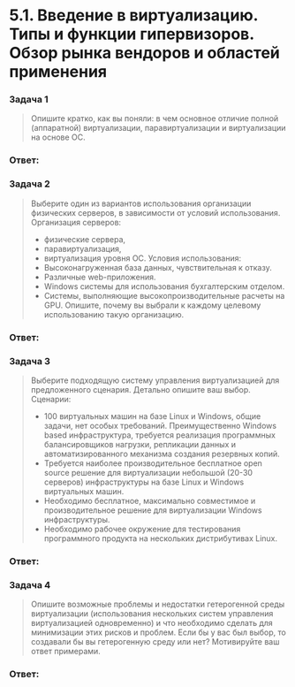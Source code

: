 # 5.1. Введение в виртуализацию. Типы и функции гипервизоров. Обзор рынка вендоров и областей применения

### Задача 1
> Опишите кратко, как вы поняли: в чем основное отличие полной (аппаратной) виртуализации, паравиртуализации и виртуализации на основе ОС.

### Ответ:

### Задача 2
> Выберите один из вариантов использования организации физических серверов, в зависимости от условий использования.
> Организация серверов:
> * физические сервера,
> * паравиртуализация,
> * виртуализация уровня ОС.
> Условия использования:
> * Высоконагруженная база данных, чувствительная к отказу.
> * Различные web-приложения.
> * Windows системы для использования бухгалтерским отделом.
> * Системы, выполняющие высокопроизводительные расчеты на GPU.
> Опишите, почему вы выбрали к каждому целевому использованию такую организацию.

### Ответ:

### Задача 3
> Выберите подходящую систему управления виртуализацией для предложенного сценария. Детально опишите ваш выбор.
Сценарии:
> * 100 виртуальных машин на базе Linux и Windows, общие задачи, нет особых требований. Преимущественно Windows based инфраструктура, требуется реализация программных балансировщиков нагрузки, репликации данных и автоматизированного механизма создания резервных копий.
> * Требуется наиболее производительное бесплатное open source решение для виртуализации небольшой (20-30 серверов) инфраструктуры на базе Linux и Windows виртуальных машин.
> * Необходимо бесплатное, максимально совместимое и производительное решение для виртуализации Windows инфраструктуры.
> * Необходимо рабочее окружение для тестирования программного продукта на нескольких дистрибутивах Linux.

### Ответ:

### Задача 4
> Опишите возможные проблемы и недостатки гетерогенной среды виртуализации (использования нескольких систем управления виртуализацией одновременно) и что необходимо сделать для минимизации этих рисков и проблем. Если бы у вас был выбор, то создавали бы вы гетерогенную среду или нет? Мотивируйте ваш ответ примерами.

### Ответ:
